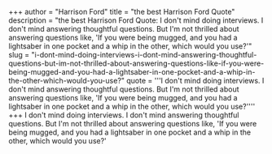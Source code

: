 +++
author = "Harrison Ford"
title = "the best Harrison Ford Quote"
description = "the best Harrison Ford Quote: I don't mind doing interviews. I don't mind answering thoughtful questions. But I'm not thrilled about answering questions like, 'If you were being mugged, and you had a lightsaber in one pocket and a whip in the other, which would you use?'"
slug = "i-dont-mind-doing-interviews-i-dont-mind-answering-thoughtful-questions-but-im-not-thrilled-about-answering-questions-like-if-you-were-being-mugged-and-you-had-a-lightsaber-in-one-pocket-and-a-whip-in-the-other-which-would-you-use?"
quote = '''I don't mind doing interviews. I don't mind answering thoughtful questions. But I'm not thrilled about answering questions like, 'If you were being mugged, and you had a lightsaber in one pocket and a whip in the other, which would you use?''''
+++
I don't mind doing interviews. I don't mind answering thoughtful questions. But I'm not thrilled about answering questions like, 'If you were being mugged, and you had a lightsaber in one pocket and a whip in the other, which would you use?'

